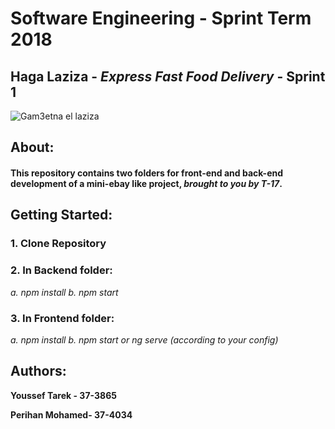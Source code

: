 # **Software Engineering - Sprint Term 2018**
## Haga Laziza - *Express Fast Food Delivery* - Sprint 1
![Gam3etna el laziza](https://tmpfilecdn.freelogodesign.org/9efd1a2a-ef52-4435-bf6b-e1cb601de155.png)
## **About**:
#### This repository contains two folders for front-end and back-end development of a mini-ebay like project, ***brought to you by T-17***.


## **Getting Started:**
### 1. Clone Repository


### 2. In Backend folder:
*a. npm install*
*b. npm start*

### 3. In Frontend folder:
*a. npm install*
*b. npm start or ng serve (according to your config)*

## Authors:
**Youssef Tarek - 37-3865**

**Perihan Mohamed-  37-4034**
